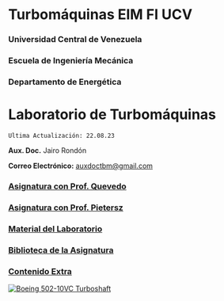 # Turbomáquinas EIM FI UCV

### Universidad Central de Venezuela
### Escuela de Ingeniería Mecánica
### Departamento de Energética

# Laboratorio de Turbomáquinas

`Ultima Actualización: 22.08.23`

**Aux. Doc.** Jairo Rondón

**Correo Electrónico:** auxdoctbm@gmail.com

### [Asignatura con Prof. Quevedo](https://drive.google.com/drive/folders/1R5JSDZboOu0VbNaAEiciUP_VfhubQJN8?usp=share_link)

### [Asignatura con Prof. Pietersz](https://drive.google.com/drive/folders/136PQIgiTs8XczjvUdWEPab50ccBpc-rs?usp=share_link)

### [Material del Laboratorio](lab.md)

### [Biblioteca de la Asignatura](https://drive.google.com/drive/folders/12eksAWRprspRcmUTgYoTeFGGYBY9jICP?usp=share_link)

### [Contenido Extra](https://drive.google.com/drive/folders/1Pdp0YpfzIEkhYrW2D95vVhNiIpcqg9eg?usp=share_link)

[![Boeing 502-10VC Turboshaft](https://lh3.googleusercontent.com/KCpiNqtsi2I6aEkWwagw_Ffk1m5REwTVaN9N8MImWwycRTaR_4OVjAhRyZQmfsbByS0QTNqeQ66sjZleFmkcoTE67bpVYI5pYY7HG7rHnV-j--_aMSRcY0H2nvufPypMSZNsn3RS-Q=w2400)](https://airandspace.si.edu/collection-objects/boeing-t50-bo-8a-502-10vc-turboshaft-engine/nasm_A19740506000)
